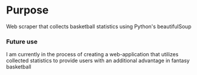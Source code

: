 # Purpose
Web scraper that collects basketball statistics using Python's beautifulSoup
### Future use
I am currently in the process of creating a web-application that utilizes collected statistics to provide users with an additional advantage in fantasy basketball

